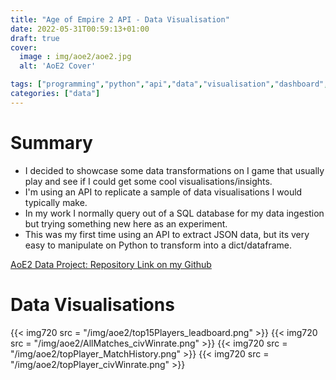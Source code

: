 ```yaml
---
title: "Age of Empire 2 API - Data Visualisation"
date: 2022-05-31T00:59:13+01:00
draft: true
cover:
  image : img/aoe2/aoe2.jpg
  alt: 'AoE2 Cover'

tags: ["programming","python","api","data","visualisation","dashboard","analytics"]
categories: ["data"]
---
```


# Summary

- I decided to showcase some data transformations on I game that usually play and see if I could get some cool visualisations/insights.
- I'm using an API to replicate a sample of data visualisations I would typically make.
- In my work I normally query out of a SQL database for my data ingestion but trying something new here as an experiment.
- This was my first time using an API to extract JSON data, but its very easy to manipulate on Python to transform into a dict/dataframe.

[AoE2 Data Project: Repository Link on my Github](https://github.com/Filpill/AoE2Data)

# Data Visualisations

{{< img720 src = "/img/aoe2/top15Players_leadboard.png" >}}
{{< img720 src = "/img/aoe2/AllMatches_civWinrate.png" >}}
{{< img720 src = "/img/aoe2/topPlayer_MatchHistory.png" >}}
{{< img720 src = "/img/aoe2/topPlayer_civWinrate.png" >}}
